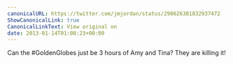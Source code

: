 ```yaml
---
canonicalURL: https://twitter.com/jmjordan/status/290626381832937472
ShowCanonicalLink: true
CanonicalLinkText: View original on
date: 2013-01-14T01:08:23+00:00
---
```

Can the #GoldenGlobes just be 3 hours of Amy and Tina? They are killing it!